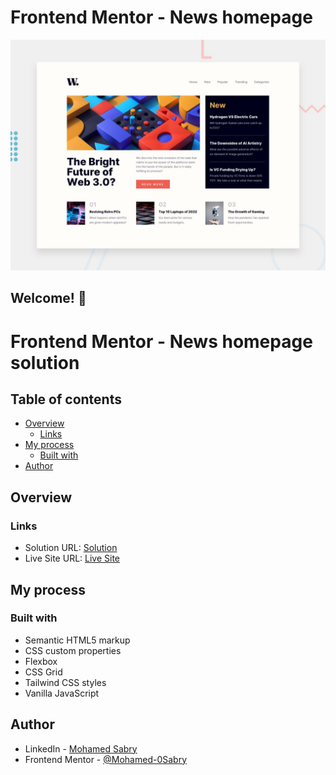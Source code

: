 # Frontend Mentor - News homepage

![Design preview for the News homepage coding challenge](./design/desktop-preview.jpg)

## Welcome! 👋

# Frontend Mentor - News homepage solution

## Table of contents

- [Overview](#overview)
  - [Links](#links)
- [My process](#my-process)
  - [Built with](#built-with)
- [Author](#author)

## Overview

### Links

- Solution URL: [Solution](https://your-solution-url.com)
- Live Site URL: [Live Site](https://your-live-site-url.com)

## My process

### Built with

- Semantic HTML5 markup
- CSS custom properties
- Flexbox
- CSS Grid
- Tailwind CSS styles
- Vanilla JavaScript

## Author

- LinkedIn - [Mohamed Sabry](https://www.linkedin.com/in/mohamed-sabry-eng/)
- Frontend Mentor - [@Mohamed-0Sabry](https://www.frontendmentor.io/profile/Mohamed-0Sabry)
